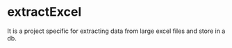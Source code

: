 # extractExcel
It is a project specific for extracting data from large excel files and store in a db.
